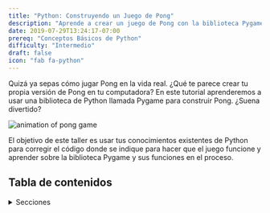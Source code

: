 ```yaml
---
title: "Python: Construyendo un Juego de Pong"
description: "Aprende a crear un juego de Pong con la biblioteca Pygame"
date: 2019-07-29T13:24:17-07:00
prereq: "Conceptos Básicos de Python"
difficulty: "Intermedio"
draft: false
icon: "fab fa-python"
---
```


Quizá ya sepas cómo jugar Pong en la vida real. ¿Qué te parece crear tu propia versión de Pong en tu computadora? En este tutorial aprenderemos a usar una biblioteca de Python llamada Pygame para construir Pong. ¿Suena divertido?

![animation of pong game](https://media.giphy.com/media/xThuWtNFKZWG6fUFe8/giphy.gif)

El objetivo de este taller es usar tus conocimientos existentes de Python para corregir el código donde se indique para hacer que el juego funcione y aprender sobre la biblioteca Pygame y sus funciones en el proceso.

## Tabla de contenidos

<details>
<summary>Secciones</summary>
{{% children /%}}
</details>
